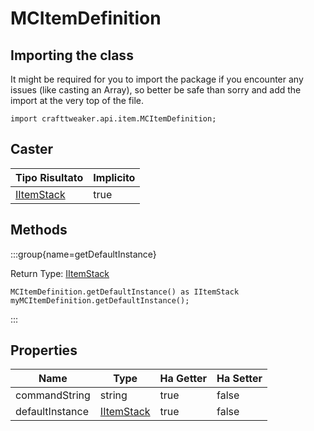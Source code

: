 # MCItemDefinition

## Importing the class

It might be required for you to import the package if you encounter any issues (like casting an Array), so better be safe than sorry and add the import at the very top of the file.
```zenscript
import crafttweaker.api.item.MCItemDefinition;
```


## Caster

| Tipo Risultato                              | Implicito |
| ------------------------------------------- | --------- |
| [IItemStack](/vanilla/api/items/IItemStack) | true      |

## Methods

:::group{name=getDefaultInstance}

Return Type: [IItemStack](/vanilla/api/items/IItemStack)

```zenscript
MCItemDefinition.getDefaultInstance() as IItemStack
myMCItemDefinition.getDefaultInstance();
```

:::


## Properties

| Name            | Type                                        | Ha Getter | Ha Setter |
| --------------- | ------------------------------------------- | --------- | --------- |
| commandString   | string                                      | true      | false     |
| defaultInstance | [IItemStack](/vanilla/api/items/IItemStack) | true      | false     |

